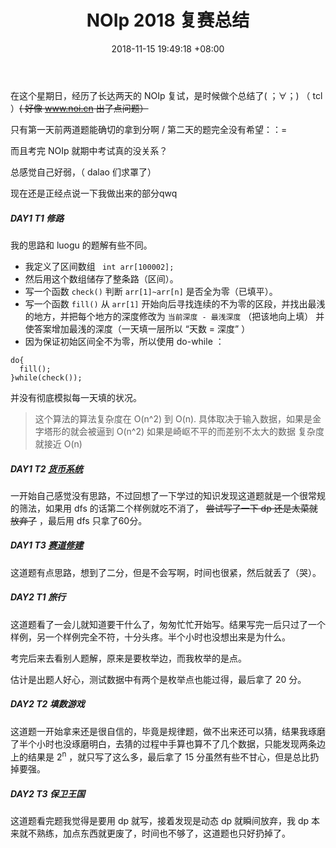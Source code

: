 ﻿---
title: NOIp 2018 复赛总结
date: 2018-11-15 19:49:18 +08:00 
categories:
- Summary
tags: 
- NOIp
- C++
- 随笔
- Code
---

在这个星期日，经历了长达两天的 NOIp 复试，是时候做个总结了( ；∀；) （ tcl ）<del>( 好像 www.noi.cn 出了点问题）</del>

<!-- more -->

只有第一天前两道题能确切的拿到分啊 / 第二天的题完全没有希望：：=

而且考完 NOIp 就期中考试真的没关系？

总感觉自己好弱，（ dalao 们求罩了）

现在还是正经点说一下我做出来的部分qwq

##### DAY1 T1 修路


我的思路和 luogu 的题解有些不同。
- 我定义了区间数组 ` int arr[100002];`
- 然后用这个数组储存了整条路（区间）。
- 写一个函数 `check()` 判断 `arr[1]~arr[n]` 是否全为零（已填平）。
- 写一个函数 `fill()` 从 `arr[1]` 开始向后寻找连续的不为零的区段，并找出最浅的地方，并把每个地方的深度修改为 `当前深度 - 最浅深度` （把该地向上填） 并使答案增加最浅的深度（一天填一层所以 “天数 = 深度” ）
- 因为保证初始区间全不为零，所以使用 do-while ：
```
do{
  fill();
}while(check());
```

并没有彻底模拟每一天填的状况。

> 这个算法的算法复杂度在 O(n^2) 到 O(n).
> 具体取决于输入数据，如果是金字塔形的就会被逼到 O(n^2) 如果是崎岖不平的而差别不太大的数据 复杂度就接近 O(n)


##### DAY1 T2 [货币系统](https://www.luogu.com.cn/problem/P5020)


一开始自己感觉没有思路，不过回想了一下学过的知识发现这道题就是一个很常规的筛法，如果用 dfs 的话第二个样例就吃不消了， ~~尝试写了一下 dp 还是太菜就放弃了~~ ，最后用 dfs 只拿了60分。


##### DAY1 T3 [赛道修建](https://www.luogu.org/problem/P5021)


这道题有点思路，想到了二分，但是不会写啊，时间也很紧，然后就丢了（哭）。


##### DAY2 T1 旅行


这道题看了一会儿就知道要干什么了，匆匆忙忙开始写。结果写完一后只过了一个样例，另一个样例完全不符，十分头疼。半个小时也没想出来是为什么。

考完后来去看别人题解，原来是要枚举边，而我枚举的是点。

估计是出题人好心，测试数据中有两个是枚举点也能过得，最后拿了 20 分。


##### DAY2 T2 填数游戏


这道题一开始拿来还是很自信的，毕竟是规律题，做不出来还可以猜，结果我琢磨了半个小时也没琢磨明白，去猜的过程中手算也算不了几个数据，只能发现两条边上的结果是  2<sup>n</sup> ，就只写了这么多，最后拿了 15 分虽然有些不甘心，但是总比扔掉要强。


##### DAY2 T3 保卫王国


这道题看完题我觉得是要用 dp 就写，接着发现是动态 dp 就瞬间放弃，我 dp 本来就不熟练，加点东西就更废了，时间也不够了，这道题也只好扔掉了。




